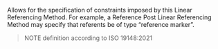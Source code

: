 Allows for the specification of constraints imposed by this Linear Referencing Method. For example, a Reference Post Linear Referencing Method may specify that referents be of type “reference marker”.



> NOTE definition according to ISO 19148:2021

